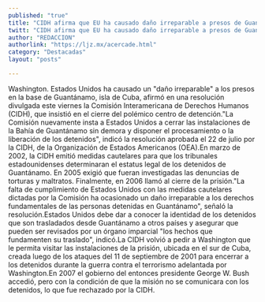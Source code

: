 ```yaml
---
published: "true"
title: "CIDH afirma que EU ha causado daño irreparable a presos de Guantánamo"
twitt: "CIDH afirma que EU ha causado daño irreparable a presos de Guantánamo"
author: "REDACCION"
authorlink: "https://ljz.mx/acercade.html"
category: "Destacadas"
layout: "posts"

---
```



  Washington. Estados Unidos ha causado un "daño irreparable" a los presos en la base de Guantánamo, isla de Cuba, afirmó en una resolución divulgada este viernes la Comisión Interamericana de Derechos Humanos (CIDH), que insistió en el cierre del polémico centro de detención."La Comisión nuevamente insta a Estados Unidos a cerrar las instalaciones de la Bahía de Guantánamo sin demora y disponer el procesamiento o la liberación de los detenidos", indicó la resolución aprobada el 22 de julio por la CIDH, de la Organización de Estados Americanos (OEA).En marzo de 2002, la CIDH emitió medidas cautelares para que los tribunales estadounidenses determinaran el estatus legal de los detenidos de Guantánamo. En 2005 exigió que fueran investigadas las denuncias de torturas y maltratos. Finalmente, en 2006 llamó al cierre de la prisión."La falta de cumplimiento de Estados Unidos con las medidas cautelares dictadas por la Comisión ha ocasionado un daño irreparable a los derechos fundamentales de las personas detenidas en Guantánamo", señaló la resolución.Estados Unidos debe dar a conocer la identidad de los detenidos que son trasladados desde Guantánamo a otros países y asegurar que pueden ser revisados por un órgano imparcial "los hechos que fundamenten su traslado", indicó.La CIDH volvió a pedir a Washington que le permita visitar las instalaciones de la prisión, ubicada en el sur de Cuba, creada luego de los ataques del 11 de septiembre de 2001 para encerrar a los detenidos durante la guerra contra el terrorismo adelantada por Washington.En 2007 el gobierno del entonces presidente George W. Bush accedió, pero con la condición de que la misión no se comunicara con los detenidos, lo que fue rechazado por la CIDH.

